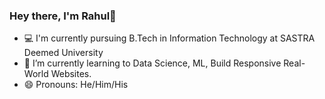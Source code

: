 ### Hey there, I'm Rahul👋

- 💻 I'm currently pursuing B.Tech in Information Technology at SASTRA Deemed University
- 🌱 I’m currently learning to Data Science, ML, Build Responsive Real-World Websites. 
- 😄 Pronouns: He/Him/His

